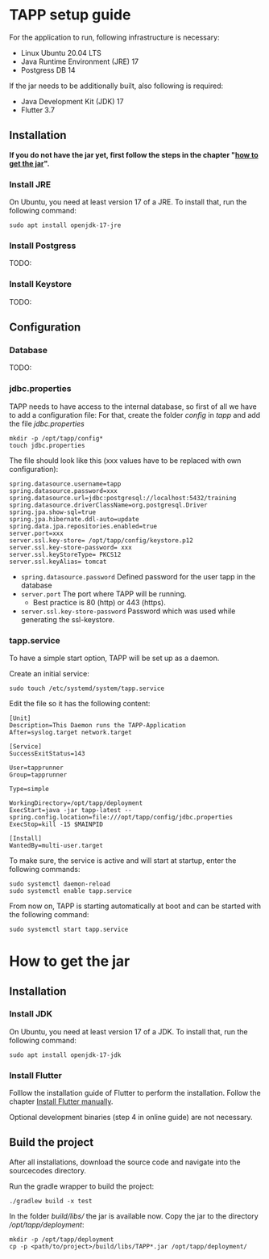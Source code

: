 # TAPP setup guide

For the application to run, following infrastructure is necessary:
* Linux Ubuntu 20.04 LTS
* Java Runtime Environment (JRE) 17 
* Postgress DB 14

If the jar needs to be additionally built, also following is required:
* Java Development Kit (JDK) 17
* Flutter 3.7

## Installation
**If you do not have the jar yet, first follow the steps in the chapter "[how to get the jar](#how-to-get-the-jar)".**

### Install JRE
On Ubuntu, you need at least version 17 of a JRE.
To install that, run the following command:
```console
sudo apt install openjdk-17-jre
``` 

### Install Postgress

TODO:

### Install Keystore

TODO:

## Configuration

### Database
TODO:

### jdbc.properties
TAPP needs to have access to the internal database, so first of all we have to add a configuration file:
For that, create the folder *config* in *tapp* and add the file *jdbc.properties*
```console
mkdir -p /opt/tapp/config*
touch jdbc.properties
``` 

The file should look like this (xxx values have to be replaced with own configuration):
```file
spring.datasource.username=tapp
spring.datasource.password=xxx
spring.datasource.url=jdbc:postgresql://localhost:5432/training
spring.datasource.driverClassName=org.postgresql.Driver
spring.jpa.show-sql=true
spring.jpa.hibernate.ddl-auto=update
spring.data.jpa.repositories.enabled=true
server.port=xxx
server.ssl.key-store= /opt/tapp/config/keystore.p12
server.ssl.key-store-password= xxx
server.ssl.keyStoreType= PKCS12
server.ssl.keyAlias= tomcat
```

* `spring.datasource.password` Defined password for the user tapp in the database
* `server.port` The port where TAPP will be running.
	* Best practice is 80 (http) or 443 (https).
* `server.ssl.key-store-password` Password which was used while generating the ssl-keystore.

### tapp.service
To have a simple start option, TAPP will be set up as a daemon.

Create an initial service:
``` console
sudo touch /etc/systemd/system/tapp.service
```

Edit the file so it has the following content:
```console
[Unit]
Description=This Daemon runs the TAPP-Application
After=syslog.target network.target

[Service]
SuccessExitStatus=143

User=tapprunner
Group=tapprunner

Type=simple

WorkingDirectory=/opt/tapp/deployment
ExecStart=java -jar tapp-latest --spring.config.location=file:///opt/tapp/config/jdbc.properties
ExecStop=kill -15 $MAINPID

[Install]
WantedBy=multi-user.target
```

To make sure, the service is active and will start at startup, enter the following commands:
```console
sudo systemctl daemon-reload
sudo systemctl enable tapp.service
```

From now on, TAPP is starting automatically at boot and can be started with the following command:
```console
sudo systemctl start tapp.service
```

# How to get the jar
## Installation
### Install JDK
On Ubuntu, you need at least version 17 of a JDK.
To install that, run the following command:
```console
sudo apt install openjdk-17-jdk
``` 
### Install Flutter
Folllow the installation guide of Flutter to perform the installation. Follow the chapter [Install Flutter manually](https://docs.flutter.dev/get-started/install/linux#install-flutter-manually).

Optional development binaries (step 4 in online guide) are not necessary.

## Build the project
After all installations, download the source code and navigate into the sourcecodes directory.

Run the gradle wrapper to build the project:
```console
./gradlew build -x test
```

In the folder *build/libs/* the jar is available now. Copy the jar to the directory */opt/tapp/deployment*:
```console
mkdir -p /opt/tapp/deployment
cp -p <path/to/project>/build/libs/TAPP*.jar /opt/tapp/deployment/
```


